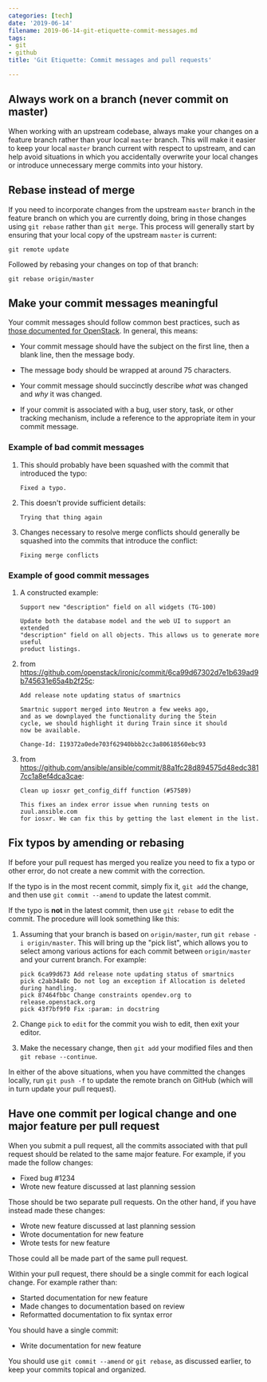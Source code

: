 ```yaml
---
categories: [tech]
date: '2019-06-14'
filename: 2019-06-14-git-etiquette-commit-messages.md
tags:
- git
- github
title: 'Git Etiquette: Commit messages and pull requests'

---
```


## Always work on a branch (never commit on master)

When working with an upstream codebase, always make your changes on a feature branch rather than your local `master` branch. This will make it easier to keep your local `master` branch current with respect to upstream, and can help avoid situations in which you accidentally overwrite your local changes or introduce unnecessary merge commits into your history.

## Rebase instead of merge

If you need to incorporate changes from the upstream `master` branch in the feature branch on which you are currently doing, bring in those changes using `git rebase` rather than `git merge`.  This process will generally start by ensuring that your local copy of the upstream `master` is current:

```
git remote update

```

Followed by rebasing your changes on top of that branch:

```
git rebase origin/master
```

## Make your commit messages meaningful

Your commit messages should follow common best practices, such as [those documented for OpenStack][].  In general, this means:

- Your commit message should have the subject on the first line, then a blank line, then the message body.

- The message body should be wrapped at around 75 characters.

- Your commit message should succinctly describe *what* was changed and *why* it was changed.

- If your commit is associated with a bug, user story, task, or other tracking mechanism, include a reference to the appropriate item in your commit message.

### Example of bad commit messages

1. This should probably have been squashed with the commit that introduced the typo:

    ```
    Fixed a typo.
    ```

2. This doesn't provide sufficient details:

    ```
    Trying that thing again
    ```

3. Changes necessary to resolve merge conflicts should generally be squashed into the commits that introduce the conflict:

    ```
    Fixing merge conflicts
    ```

### Example of good commit messages

1. A constructed example:

    ```
    Support new "description" field on all widgets (TG-100)

    Update both the database model and the web UI to support an extended
    "description" field on all objects. This allows us to generate more useful
    product listings.
    ```

2.  from https://github.com/openstack/ironic/commit/6ca99d67302d7e1b639ad9b745631e65a4b2f25c:

    ```
    Add release note updating status of smartnics

    Smartnic support merged into Neutron a few weeks ago,
    and as we downplayed the functionality during the Stein
    cycle, we should highlight it during Train since it should
    now be available.

    Change-Id: I19372a0ede703f62940bbb2cc3a80618560ebc93
    ```


3.  from https://github.com/ansible/ansible/commit/88a1fc28d894575d48edc3817cc1a8ef4dca3cae:

    ```
    Clean up iosxr get_config_diff function (#57589)

    This fixes an index error issue when running tests on zuul.ansible.com
    for iosxr. We can fix this by getting the last element in the list.
    ```

[those documented for openstack]: https://wiki.openstack.org/wiki/GitCommitMessages

## Fix typos by amending or rebasing

If before your pull request has merged you realize you need to fix a typo or other error, do not create a new commit with the correction.  

If the typo is in the most recent commit, simply fix it, `git add` the change, and then use `git commit --amend` to update the latest commit.

If the typo is **not** in the latest commit, then use `git rebase` to edit the commit. The procedure will look something like this:

1. Assuming that your branch is based on `origin/master`, run `git rebase -i origin/master`. This will bring up the "pick list", which allows you to select among various actions for each commit between `origin/master` and your current branch. For example:

    ```
    pick 6ca99d673 Add release note updating status of smartnics
    pick c2ab34a8c Do not log an exception if Allocation is deleted during handling.
    pick 87464fbbc Change constraints opendev.org to release.openstack.org
    pick 43f7bf9f0 Fix :param: in docstring
    ```

2. Change `pick` to `edit` for the commit you wish to edit, then exit your editor.

3. Make the necessary change, then `git add` your modified files and then `git rebase --continue`.

In either of the above situations, when you have committed the changes locally, run `git push -f` to update the remote branch on GitHub (which will in turn update your pull request).

## Have one commit per logical change and one major feature per pull request

When you submit a pull request, all the commits associated with that pull request should be related to the same major feature. For example, if you made the follow changes:

- Fixed bug #1234
- Wrote new feature discussed at last planning session

Those should be two separate pull requests.  On the other hand, if you have instead made these changes:

- Wrote new feature discussed at last planning session
- Wrote documentation for new feature
- Wrote tests for new feature

Those could all be made part of the same pull request.

Within your pull request, there should be a single commit for each logical change.  For example rather than:

- Started documentation for new feature
- Made changes to documentation based on review
- Reformatted documentation to fix syntax error

You should have a single commit:

- Write documentation for new feature

You should use `git commit --amend` or `git rebase`, as discussed earlier, to keep your commits topical and organized.

